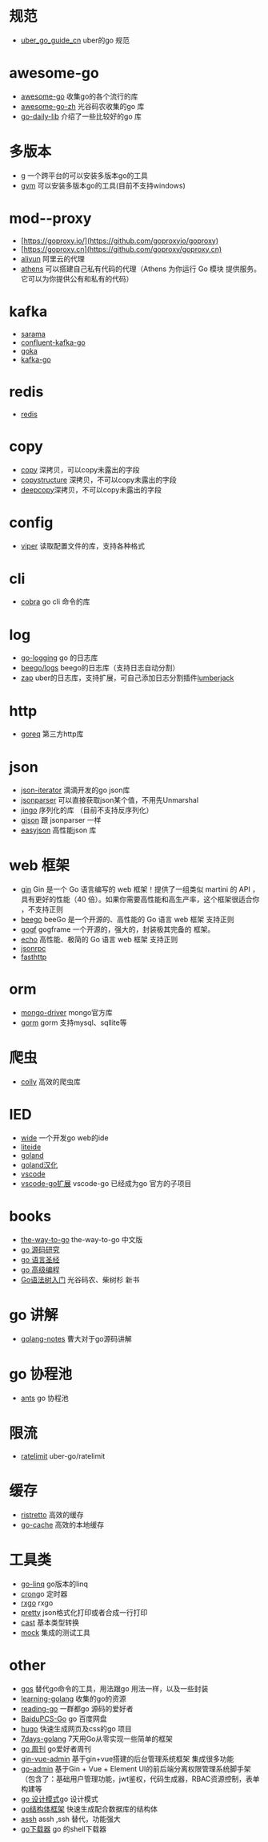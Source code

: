 # 规范
 +  [uber_go_guide_cn](https://github.com/xxjwxc/uber_go_guide_cn) uber的go 规范
# awesome-go
 +  [awesome-go](https://github.com/avelino/awesome-go)  收集go的各个流行的库
 +  [awesome-go-zh](https://github.com/chai2010/awesome-go-zh)  光谷码农收集的go 库
 +  [go-daily-lib](https://github.com/darjun/go-daily-lib) 介绍了一些比较好的go 库

# 多版本
 + [g](https://github.com/voidint/g) 一个跨平台的可以安装多版本go的工具
 + [gvm](https://github.com/moovweb/gvm) 可以安装多版本go的工具(目前不支持windows)

# mod--proxy
  + [https://goproxy.io/](https://github.com/goproxyio/goproxy) 
  + [https://goproxy.cn](https://github.com/goproxy/goproxy.cn)
  + [aliyun](https://mirrors.aliyun.com/goproxy/) 阿里云的代理
  + [athens](https://github.com/gomods/athens) 可以搭建自己私有代码的代理（Athens 为你运行 Go 模块 提供服务。它可以为你提供公有和私有的代码）

# kafka
  + [sarama](https://github.com/Shopify/sarama)
  + [confluent-kafka-go](https://github.com/confluentinc/confluent-kafka-go)
  + [goka](https://github.com/lovoo/goka)
  + [kafka-go](https://github.com/segmentio/kafka-go)

# redis
  + [redis](https://github.com/go-redis/redis)
# copy
  + [copy](https://github.com/huandu/go-clone) 深拷贝，可以copy未露出的字段
  + [copystructure](https://github.com/mitchellh/copystructure) 深拷贝，不可以copy未露出的字段
  + [deepcopy](https://github.com/mohae/deepcopy)深拷贝，不可以copy未露出的字段

# config
  + [viper](https://github.com/spf13/viper) 读取配置文件的库，支持各种格式

# cli
 + [cobra](https://github.com/spf13/cobra) go cli 命令的库
 
# log
 + [go-logging](https://github.com/op/go-logging) go 的日志库
 + [beego/logs](https://github.com/astaxie/beego/tree/master/logs) beego的日志库（支持日志自动分割）
 + [zap](https://github.com/uber-go/zap) uber的日志库，支持扩展，可自己添加日志分割插件[lumberjack](https://github.com/natefinch/lumberjack)


# http
+ [goreq](https://github.com/franela/goreq) 第三方http库

# json 
  + [json-iterator](https://github.com/json-iterator/go) 滴滴开发的go json库
  + [jsonparser](https://github.com/buger/jsonparser) 可以直接获取json某个值，不用先Unmarshal
  + [jingo](https://github.com/bet365/jingo) 序列化的库 （目前不支持反序列化）
  + [gjson](https://github.com/tidwall/gjson) 跟 jsonparser 一样
  + [easyjson](https://github.com/mailru/easyjson) 高性能json 库

# web 框架
 + [gin](https://github.com/gin-gonic/gin) Gin 是一个 Go 语言编写的 web 框架！提供了一组类似 martini 的 API ，具有更好的性能（40 倍）。如果你需要高性能和高生产率，这个框架很适合你 ，不支持正则
 + [beego](https://github.com/astaxie/beego) beeGo 是一个开源的、高性能的 Go 语言 web 框架 支持正则
 + [gogf](https://github.com/gogf/gf) gogframe 一个开源的，强大的，封装极其完备的 框架。
 + [echo](https://github.com/labstack/echo) 高性能、极简的 Go 语言 web 框架 支持正则
 + [jsonrpc](github.com/ybbus/jsonrpc)
 + [fasthttp](https://github.com/valyala/fasthttp)

# orm
  + [mongo-driver](https://github.com/mongodb/mongo-go-driver) mongo官方库
  + [gorm](https://github.com/go-gorm/gorm) gorm 支持mysql、sqllite等

# 爬虫
 + [colly](https://github.com/gocolly/colly) 高效的爬虫库

# IED
 + [wide](https://github.com/b3log/wide) 一个开发go web的ide
 + [liteide](https://github.com/visualfc/liteide) 
 + [goland](https://www.jetbrains.com/go/)
 + [goland汉化](https://github.com/pingfangx/TranslatorX)
 + [vscode](https://code.visualstudio.com/)
 + [vscode-go扩展](https://github.com/golang/vscode-go) vscode-go 已经成为go 官方的子项目

# books
  + [the-way-to-go](https://github.com/fastcity/the-way-to-go_ZH_CN) the-way-to-go 中文版
  + [go 源码研究](https://github.com/changkun/go-under-the-hood)
  + [go 语言圣经](https://github.com/golang-china/gopl-zh)
  + [go 高级编程](https://github.com/chai2010/advanced-go-programming-book)
  + [Go语法树入门](https://github.com/chai2010/go-ast-book?utm_source=gold_browser_extension) 光谷码农、柴树杉 新书

 # go 讲解
 + [golang-notes](https://github.com/cch123/golang-notes) 曹大对于go源码讲解

 # go 协程池
 + [ants](https://github.com/panjf2000/ants) go 协程池

 # 限流
 + [ratelimit](https://github.com/uber-go/ratelimit) uber-go/ratelimit
  
 # 缓存
 + [ristretto](https://github.com/dgraph-io/ristretto) 高效的缓存
 + [go-cache](https://github.com/patrickmn/go-cache) 高效的本地缓存
 
# 工具类
 + [go-linq](https://github.com/ahmetb/go-linq) go版本的linq
 + [cron](https://github.com/robfig/cron)go 定时器
 + [rxgo](https://github.com/ReactiveX/RxGo) rxgo
 + [pretty](https://github.com/tidwall/pretty) json格式化打印或者合成一行打印
 + [cast](github.com/spf13/cast) 基本类型转换
 + [mock](https://github.com/golang/mock) 集成的测试工具

# other 
 + [gos](https://github.com/storyicon/gos) 替代go命令的工具，用法跟go 用法一样，以及一些封装
 + [learning-golang](https://github.com/yangwenmai/learning-golang) 收集的go的资源
 + [reading-go](https://github.com/developer-learning/reading-go) 一群都go 源码的爱好者
 + [BaiduPCS-Go](https://github.com/fastcity/BaiduPCS-Go) go 百度网盘
 + [hugo](https://github.com/gohugoio/hugo) 快速生成网页及css的go 项目
 + [7days-golang](https://github.com/geektutu/7days-golang) 7天用Go从零实现一些简单的框架
 + [go 周刊](https://github.com/polaris1119/golangweekly) go爱好者周刊
 + [gin-vue-admin](https://github.com/flipped-aurora/gin-vue-admin) 基于gin+vue搭建的后台管理系统框架 集成很多功能
 + [go-admin](https://github.com/wenjianzhang/go-admin) 基于Gin + Vue + Element UI的前后端分离权限管理系统脚手架（包含了：基础用户管理功能，jwt鉴权，代码生成器，RBAC资源控制，表单构建等
 + [go 设计模式](https://github.com/senghoo/golang-design-pattern)go 设计模式
 + [go结构体框架](https://github.com/ent/ent?utm_source=gold_browser_extension) 快速生成配合数据库的结构体
 + [assh](https://github.com/moul/assh) assh ,ssh 替代，功能强大
 + [go下载器](https://github.com/monkeyWie/gopeed-core) go 的shell下载器
